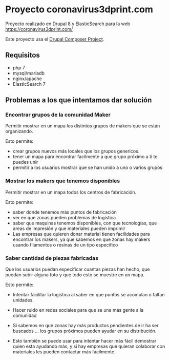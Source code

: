 # Proyecto coronavirus3dprint.com

Proyecto realizado en Drupal 8 y ElasticSearch para la web https://coronavirus3dprint.com/

Este proyecto usa el [Drupal Composer Project](https://github.com/drupal-composer/drupal-project).

## Requisitos

- php 7
- mysql/mariadb
- nginx/apache
- ElasticSearch 7

## Problemas a los que intentamos dar solución
### Encontrar grupos de la comunidad Maker
Permitir mostrar en un mapa los distintos grupos de makers que se están organizando.

Esto permite:

- crear grupos nuevos más locales que los grupos genericos.
- tener un mapa para encontrar facilmente a que grupo próximo a ti te puedes unir
- permitir a los usuarios mostrar que se han unido a uno o varios grupos
 
### Mostrar los makers que tenemos disponibles
Permitir mostrar en un mapa todos los centros de fabricación.

Esto permite:

- saber donde tenemos más puntos de fabricación
- ver en que zonas pueden problemas de logística
- saber que maquinas tenemos disponibles, con que tecnologías, que areas de impresión y que materiales pueden imprimir
- Las empresas que quieren donar material tienen facilidades para encontrar los makers, ya que sabemos en que zonas hay makers usando filamentos o resinas de un tipo especifico
 
### Saber cantidad de piezas fabricadas
Que los usuarios puedan especificar cuantas piezas han hecho, que puedan subir alguna foto y que todo esto se muestre en un mapa.

Esto permite:

- Intentar facilitar la logística al saber en que puntos se acomulan o faltan unidades.

- Hacer ruido en redes sociales para que se una más gente a la comunidad

- Si sabemos en que zonas hay más productos pendientes de ir ha ser buscados ... los grupos próximos pueden ayudar en su distribución.

- Esto también se puede usar para intentar hacer más fácil demostrar quien esta ayudando más, y si hay empresas que quieran colaborar con materiales les pueden contactar más fácilmente.
